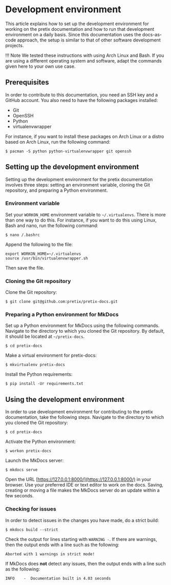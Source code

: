 # Development environment 

This article explains how to set up the development environment for working on the pretix documentation and how to run that development environment on a daily basis.
Since this documentation uses the docs-as-code approach, the setup is similar to that of other software development projects. 

!!! Note 
    We tested these instructions with using Arch Linux and Bash. 
    If you are using a different operating system and software, adapt the commands given here to your own use case. 

## Prerequisites 

In order to contribute to this documentation, you need an SSH key and a GitHub account. 
You also need to have the following packages installed: 

 - Git 
 - OpenSSH
 - Python
 - virtualenvwrapper

For instance, if you want to install these packages on Arch Linux or a distro based on Arch Linux, run the following command: 

```
$ pacman -S python python-virtualenvwrapper git openssh 
``` 

## Setting up the development environment 

Setting up the development environment for the pretix documentation involves three steps: setting an environment variable, cloning the Git repository, and preparing a Python environment. 

### Environment variable 

Set your `WORKON_HOME` environment variable to `~/.virtualenvs`. 
There is more than one way to do this. 
For instance, if you want to do this using Linux, Bash and nano, run the following command: 

```
$ nano /.bashrc
``` 

Append the following to the file: 

```
export WORKON_HOME=~/.virtualenvs
source /usr/bin/virtualenvwrapper.sh
``` 

Then save the file. 

### Cloning the Git repository

Clone the Git repository: 

```
$ git clone git@github.com:pretix/pretix-docs.git
``` 

### Preparing a Python environment for MkDocs 

Set up a Python environment for MkDocs using the following commands. 
Navigate to the directory to which you cloned the Git repository. 
By default, it should be located at `~/pretix-docs`. 

```
$ cd pretix-docs
``` 

Make a virtual environment for pretix-docs: 

``` 
$ mkvirtualenv pretix-docs
```

Install the Python requirements: 

```
$ pip install -Ur requirements.txt
``` 

## Using the development environment

In order to use development environment for contributing to the pretix documentation, take the following steps. 
Navigate to the directory to which you cloned the Git repository: 

```
$ cd pretix-docs
``` 

Activate the Python environment: 

``` 
$ workon pretix-docs
```

Launch the MkDocs server:

``` 
$ mkdocs serve
```

Open the URL [https://127.0.0.1:8000/](https://127.0.0.1:8000/) in your browser. 
Use your preferred IDE or text editor to work on the docs. 
Saving, creating or moving a file makes the MkDocs server do an update within a few seconds. 

### Checking for issues

In order to detect issues in the changes you have made, do a strict build: 

```
$ mkdocs build --strict
```

Check the output for lines starting with `WARNING -`. 
If there are warnings, then the output ends with a line such as the following: 

```
Aborted with 1 warnings in strict mode!
``` 

If MkDocs does **not** detect any issues, then the output ends with a line such as the following: 

``` 
INFO    -  Documentation built in 4.03 seconds
``` 